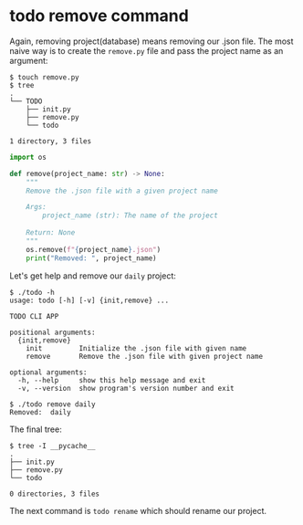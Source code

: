 # todo remove command

Again, removing project(database) means removing our .json file.
The most naive way is to create the `remove.py` file and pass the project name as an argument:

```console
$ touch remove.py
$ tree
.
└── TODO
    ├── init.py
    ├── remove.py
    └── todo

1 directory, 3 files
```

```py title="remove.py"
import os

def remove(project_name: str) -> None:
    """
    Remove the .json file with a given project name

    Args:
        project_name (str): The name of the project
    
    Return: None
    """
    os.remove(f"{project_name}.json")
    print("Removed: ", project_name)
```

Let's get help and remove our `daily` project:

```console
$ ./todo -h
usage: todo [-h] [-v] {init,remove} ...

TODO CLI APP

positional arguments:
  {init,remove}
    init         Initialize the .json file with given name
    remove       Remove the .json file with given project name

optional arguments:
  -h, --help     show this help message and exit
  -v, --version  show program's version number and exit
```

```console
$ ./todo remove daily
Removed:  daily
```

The final tree:

```console
$ tree -I __pycache__
.
├── init.py
├── remove.py
└── todo

0 directories, 3 files
```

The next command is `todo rename` which should rename our project.
